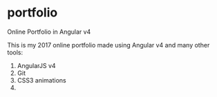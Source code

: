 # portfolio
Online Portfolio in Angular v4

This is my 2017 online portfolio made using Angular v4 and many other tools:

1) AngularJS v4
2) Git
3) CSS3 animations
4)

